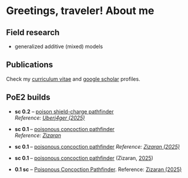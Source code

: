 # Greetings, traveler! About me

## Field research

- generalized additive (mixed) models

## Publications

Check my [curriculum vitae](http://lattes.cnpq.br/9017498164523856) and [google scholar](https://scholar.google.com.br/citations?hl=en&user=PCG_qHIAAAAJ) profiles.

## PoE2 builds

- **sc 0.2** – [poison shield-charge pathfinder](https://poe2.ninja/profile/character/1qojaloxh2ac1/danvah-5208/danvah)  
  _Reference: [Uberj4ger (2025)](https://www.reddit.com/r/PathOfExile2/comments/1k87f8r/poe2_020_poison_shield_charge_pathfinder_t4_xesht)_

- **sc 0.1** – [poisonous concoction pathfinder](https://poe2.ninja/profile/character/6v39ktkyuzti/danvah-5208/danvs)  
  _Reference: [Zizaran](https://maxroll.gg/poe2/build-guides/poisonous-concoction-pathfinder-build-guide)_

- **sc 0.1** – [poisonous concoction pathfinder](https://poe2.ninja/profile/character/6v39ktkyuzti/danvah-5208/danvs)  _Reference: [Zizaran (2025)](https://maxroll.gg/poe2/build-guides/poisonous-concoction-pathfinder-build-guide)_

- **sc 0.1** – [poisonous concoction pathfinder](https://poe2.ninja/profile/character/6v39ktkyuzti/danvah-5208/danvs) (Zizaran, [2025](https://maxroll.gg/poe2/build-guides/poisonous-concoction-pathfinder-build-guide))

- **0.1 sc** – [Poisonous Concoction Pathfinder](https://poe2.ninja/profile/character/6v39ktkyuzti/danvah-5208/danvs). Reference: [Zizaran (2025)](https://maxroll.gg/poe2/build-guides/poisonous-concoction-pathfinder-build-guide)


